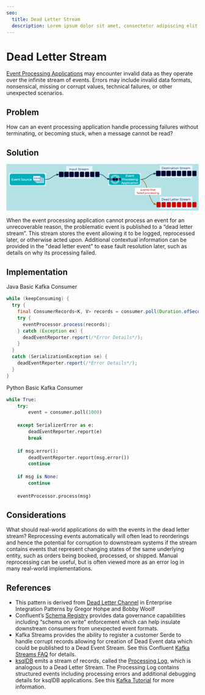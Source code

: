 ```yaml
---
seo:
  title: Dead Letter Stream
  description: Lorem ipsum dolor sit amet, consectetur adipiscing elit. Donec rhoncus aliquet consequat. Morbi nec lorem eget mauris posuere consequat in vel sem. Nunc ut malesuada est, fermentum tristique velit. In in odio dui. Nunc sed iaculis mauris. Donec purus tellus, fringilla nec tempor et, tristique sit amet nulla. In pharetra ligula orci, eget mattis odio luctus eu. Praesent porttitor pretium dolor, ut facilisis tortor dignissim vitae.
---
```


# Dead Letter Stream

<!-- TODO: Event Processing Application is a pattern that should be linked to in the following text -->
[Event Processing Applications](event-processing-application.md) may encounter invalid data as they operate over the infinite stream of events. Errors may include invalid data formats, nonsensical, missing or corrupt values, technical failures, or other unexpected scenarios.

## Problem
How can an event processing application handle processing failures without terminating, or becoming stuck, when a message cannot be read?

## Solution
![dead-letter-stream](../img/dead-letter-stream.png)

When the event processing application cannot process an event for an unrecoverable reason, the problematic event is published to a “dead letter stream”. This stream stores the event allowing it to be logged, reprocessed later, or otherwise acted upon. Additional contextual information can be provided in the "dead letter event" to ease fault resolution later, such as details on why its processing failed.

## Implementation

Java Basic Kafka Consumer
```java
while (keepConsuming) {
  try {
    final ConsumerRecords<K, V> records = consumer.poll(Duration.ofSeconds(1));
    try {
      eventProcessor.process(records);
    } catch (Exception ex) {
      deadEventReporter.report(/*Error Details*/);
    }
  }
  catch (SerializationException se) {
    deadEventReporter.report(/*Error Details*/);
  }
}
```

Python Basic Kafka Consumer
```python
while True:
    try:
        event = consumer.poll(1000)

    except SerializerError as e:
        deadEventReporter.report(e)
        break

    if msg.error():
        deadEventReporter.report(msg.error())
        continue

    if msg is None:
        continue

    eventProcessor.process(msg)
```

## Considerations
What should real-world applications do with the events in the dead letter stream? Reprocessing events automatically will often lead to reorderings and hence the potential for corruption to downstream systems if the stream contains events that represent changing states of the same underlying entity, such as orders being booked, processed, or shipped. Manual reprocessing can be useful, but is often viewed more as an error log in many real-world implementations.

## References
* This pattern is derived from [Dead Letter Channel](https://www.enterpriseintegrationpatterns.com/patterns/messaging/DeadLetterChannel.html) in Enterprise Integration Patterns by Gregor Hohpe and Bobby Woolf
* Confluent’s [Schema Registry](https://docs.confluent.io/platform/current/schema-registry/index.html) provides data governance capabilities including “schema on write” enforcement which can help insulate downstream consumers from unexpected event formats.
* Kafka Streams provides the ability to register a customer Serde to handle corrupt records allowing for creation of Dead Event data which could be published to a Dead Event Stream. See this Confluent [Kafka Streams FAQ](https://docs.confluent.io/platform/current/streams/faq.html#streams-faq-failure-handling-deserialization-errors-serde) for details.
* [ksqlDB](https://ksqldb.io/) emits a stream of records, called the [Processing Log](https://docs.ksqldb.io/en/latest/reference/processing-log/), which is analogous to a Dead Letter Stream. The Processing Log contains structured events including processing errors and additional debugging details for ksqlDB applications.  See this [Kafka Tutorial](https://kafka-tutorials.confluent.io/handling-deserialization-errors/ksql.html) for more information.

